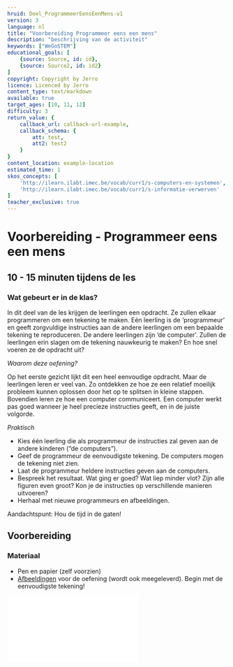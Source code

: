 ```yaml
---
hruid: Doel_ProgrammeerEensEenMens-v1
version: 3
language: nl
title: "Voorbereiding Programmeer eens een mens"
description: "beschrijving van de activiteit"
keywords: ["WeGoSTEM"]
educational_goals: [
    {source: Source, id: id}, 
    {source: Source2, id: id2}
]
copyright: Copyright by Jerro
licence: Licenced by Jerro
content_type: text/markdown
available: true
target_ages: [10, 11, 12]
difficulty: 3
return_value: {
    callback_url: callback-url-example,
    callback_schema: {
        att: test,
        att2: test2
    }
}
content_location: example-location
estimated_time: 1
skos_concepts: [
    'http://ilearn.ilabt.imec.be/vocab/curr1/s-computers-en-systemen', 
    'http://ilearn.ilabt.imec.be/vocab/curr1/s-informatie-verwerven'
]
teacher_exclusive: true
---
```


# Voorbereiding - Programmeer eens een mens 
## 10 - 15 minuten tijdens de les

### Wat gebeurt er in de klas?
In dit deel van de les krijgen de leerlingen een opdracht. Ze zullen elkaar programmeren om een tekening te maken. Eén leerling is de ‘programmeur’ en geeft zorgvuldige instructies aan de andere leerlingen om een bepaalde tekening te reproduceren. De andere leerlingen zijn ‘de computer’. Zullen de leerlingen erin slagen om de tekening nauwkeurig te maken? En hoe snel voeren ze de opdracht uit?


*Waarom deze oefening?*

Op het eerste gezicht lijkt dit een heel eenvoudige opdracht. Maar de leerlingen leren er veel van. Zo ontdekken ze hoe ze een relatief moeilijk probleem kunnen oplossen door het op te splitsen in kleine stappen. Bovendien leren ze hoe een computer communiceert. Een computer werkt pas goed wanneer je heel precieze instructies geeft, en in de juiste volgorde. 


*Praktisch*

* Kies één leerling die als programmeur de instructies zal geven aan de andere kinderen (“de computers”).
* Geef de programmeur de eenvoudigste tekening. De computers mogen de tekening niet zien.
* Laat de programmeur heldere instructies geven aan de computers.
* Bespreek het resultaat. Wat ging er goed? Wat liep minder vlot? Zijn alle figuren even groot? Kon je de instructies op verschillende manieren uitvoeren?
* Herhaal met nieuwe programmeurs en afbeeldingen.

Aandachtspunt: Hou de tijd in de gaten!


## Voorbereiding
### Materiaal

* Pen en papier (zelf voorzien)
* [Afbeeldingen](embed/WeGoSTEMmensrobot.pdf "Afbeeldingen Programmeer eens een mens") voor de oefening (wordt ook meegeleverd). Begin met de eenvoudigste tekening!

![](@pdf/embed/WeGoSTEMmensrobot.pdf "Afbeeldingen Programmeer eens een mens")




